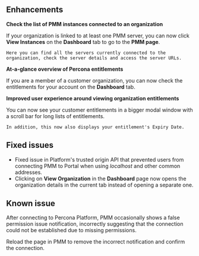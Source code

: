 ## Enhancements

**Check the list of PMM instances connected to an organization**

If your organization is linked to at least one PMM server, you can now click **View Instances** on the **Dashboard** tab to go to the **PMM page**.    

    Here you can find all the servers currently connected to the organization, check the server details and access the server URLs. 

**At-a-glance overview of Percona entitlements**

If you are a member of a customer organization, you can now check the entitlements for your account on the **Dashboard** tab.

**Improved user experience around viewing organization entitlements**

You can now see your customer entitlements in a bigger modal window with a scroll bar for long lists of entitlements.

    In addition, this now also displays your entitlement's Expiry Date.



## Fixed issues
-  Fixed issue in Platform's trusted origin API that prevented users from connecting PMM to Portal when using *localhost* and other common addresses.
- Clicking on **View Organization** in the **Dashboard** page now opens the organization details in the current tab instead of opening a separate one. 

## Known issue
After connecting to Percona Platform, PMM occasionally shows a false permission issue notification, incorrectly suggesting that the connection could not be established due to missing permissions. 

Reload the page in PMM to remove the incorrect notification and confirm the connection.
